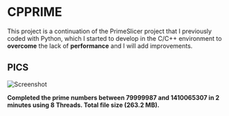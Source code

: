 # CPPRIME

This project is a continuation of the PrimeSlicer project that I previously coded with Python, which I started to develop in the C/C++ environment to **overcome** the lack of **performance** and I will add improvements.

## PICS

![Screenshot](https://github.com/n0connect/CPPRIME/assets/126422643/2b692dc8-7767-4a7a-a43c-b7c98e93bc72)

**Completed the prime numbers between 79999987 and 1410065307 in 2 minutes using 8 Threads. Total file size (263.2 MB).**
